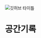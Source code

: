 ![깃허브 타이틀](https://github.com/051198Hz/Spacelog/assets/82448654/c43e8bf2-51aa-41e0-a843-5366d1e61703)
# 공간기록
